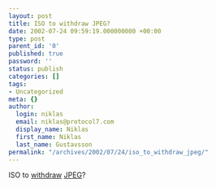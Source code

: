```yaml
---
layout: post
title: ISO to withdraw JPEG?
date: 2002-07-24 09:59:19.000000000 +00:00
type: post
parent_id: '0'
published: true
password: ''
status: publish
categories: []
tags:
- Uncategorized
meta: {}
author:
  login: niklas
  email: niklas@protocol7.com
  display_name: Niklas
  first_name: Niklas
  last_name: Gustavsson
permalink: "/archives/2002/07/24/iso_to_withdraw_jpeg/"
---
```

ISO to [withdraw](http://www.theregister.co.uk/content/4/26339.html) [JPEG](http://slashdot.org/article.pl?sid=02/07/23/1831243)?


